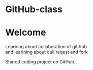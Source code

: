 # GitHub-class
<h1>Welcome</h1>
<p>Learning about collaboration of git hub<br>and learining about oull reqest and fork</p>
<p>Shared coding project on GitHub.</p>
